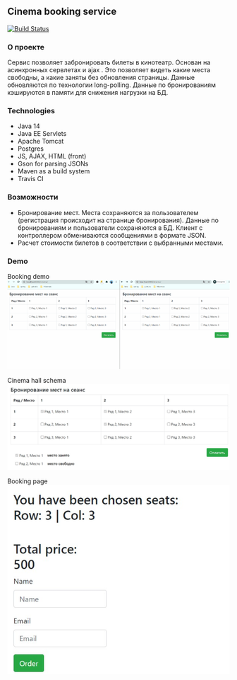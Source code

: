 ## Cinema booking service

[![Build Status](https://travis-ci.com/denisRudie/cinema.svg?branch=main)](https://travis-ci.com/denisRudie/cinema)

### О проекте
Сервис позволяет забронировать билеты в кинотеатр. Основан на асинхронных сервлетах и ajax
. Это позволяет видеть какие места свободны, а какие заняты
 без обновления страницы. Данные обновляются по технологии long-polling.
 Данные по бронированиям кэшируются в памяти для снижения нагрузки на БД.
### Technologies
* Java 14
* Java EE Servlets
* Apache Tomcat
* Postgres
* JS, AJAX, HTML (front)
* Gson for parsing JSONs
* Maven as a build system
* Travis CI
### Возможности
* Бронирование мест. Места сохраняются за пользователем (регистрация происходит на странице бронирования). Данные по бронированиям и пользователи сохраняются в БД. Клиент с контроллером обмениваются сообщениями в формате JSON.
* Расчет стоимости билетов в соответствии с выбранными местами.
### Demo
Booking demo
![Watch the video](images/bookingDemo.gif)

Cinema hall schema
![ScreenShot](images/cinemaHall.jpg)

Booking page
![ScreenShot](images/bookingPage.jpg)